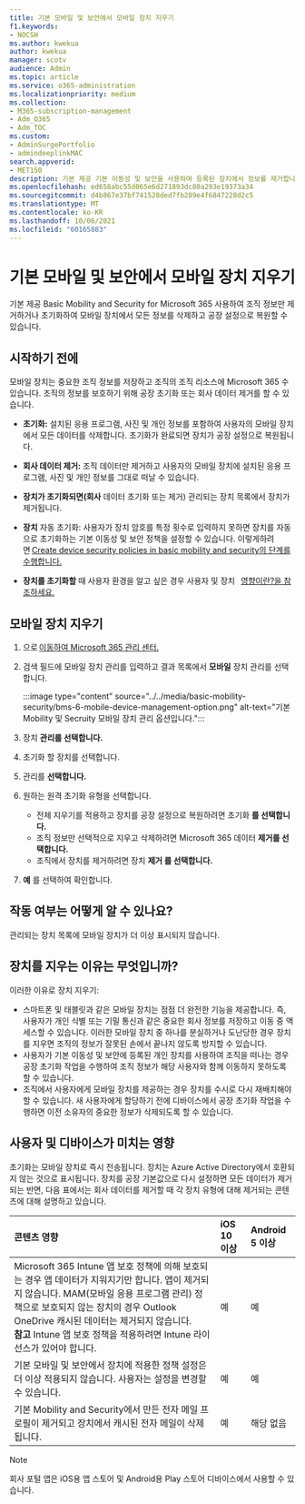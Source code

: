 ```yaml
---
title: 기본 모바일 및 보안에서 모바일 장치 지우기
f1.keywords:
- NOCSH
ms.author: kwekua
author: kwekua
manager: scotv
audience: Admin
ms.topic: article
ms.service: o365-administration
ms.localizationpriority: medium
ms.collection:
- M365-subscription-management
- Adm_O365
- Adm_TOC
ms.custom:
- AdminSurgePortfolio
- admindeeplinkMAC
search.appverid:
- MET150
description: 기본 제공 기본 이동성 및 보안을 사용하여 등록된 장치에서 정보를 제거합니다.
ms.openlocfilehash: ed658abc55d065e6d271893dc80a293e19373a34
ms.sourcegitcommit: d4b867e37bf741528ded7fb289e4f6847228d2c5
ms.translationtype: MT
ms.contentlocale: ko-KR
ms.lasthandoff: 10/06/2021
ms.locfileid: "60165883"
---
```

# <a name="wipe-a-mobile-device-in-basic-mobility-and-security"></a>기본 모바일 및 보안에서 모바일 장치 지우기

기본 제공 Basic Mobility and Security for Microsoft 365 사용하여 조직 정보만 제거하거나 초기화하여 모바일 장치에서 모든 정보를 삭제하고 공장 설정으로 복원할 수 있습니다.

## <a name="before-you-begin"></a>시작하기 전에

모바일 장치는 중요한 조직 정보를 저장하고 조직의 조직 리소스에 Microsoft 365 수 있습니다. 조직의 정보를 보호하기 위해 공장 초기화 또는 회사 데이터 제거를 할 수 있습니다.

- **초기화:** 설치된 응용 프로그램, 사진 및 개인 정보를 포함하여 사용자의 모바일 장치에서 모든 데이터를 삭제합니다. 초기화가 완료되면 장치가 공장 설정으로 복원됩니다.

- **회사 데이터 제거:** 조직 데이터만 제거하고 사용자의 모바일 장치에 설치된 응용 프로그램, 사진 및 개인 정보를 그대로 떠날 수 있습니다.

- **장치가 초기화되면(회사** 데이터 초기화 또는 제거) 관리되는 장치 목록에서 장치가 제거됩니다.
    
- **장치** 자동 초기화: 사용자가 장치 암호를 특정 횟수로 입력하지 못하면 장치를 자동으로 초기화하는 기본 이동성 및 보안 정책을 설정할 수 있습니다. 이렇게하려면 [Create device security policies in basic mobility and security의 단계를 수행합니다.](create-device-security-policies.md)
    
- **장치를 초기화할** 때 사용자 환경을 알고 싶은 경우 사용자 및 장치   [영향이란?을 참조하세요.](#whats-the-user-and-device-impact)

## <a name="wipe-a-mobile-device"></a>모바일 장치 지우기

1. 으로 [이동하여 Microsoft 365 관리 센터.](../../admin/admin-overview/about-the-admin-center.md)

2. 검색 필드에 모바일 장치 관리를 입력하고 결과 목록에서 **모바일** 장치 관리를 선택합니다.

    :::image type="content" source="../../media/basic-mobility-security/bms-6-mobile-device-management-option.png" alt-text="기본 Mobility 및 Secruity 모바일 장치 관리 옵션입니다.":::

3. 장치 **관리를 선택합니다.**

4. 초기화 할 장치를 선택합니다.

5. 관리를 **선택합니다.**

6. 원하는 원격 초기화 유형을 선택합니다.

    - 전체 지우기를 적용하고 장치를 공장 설정으로 복원하려면 초기화 **를 선택합니다.**
    - 조직 정보만 선택적으로 지우고 삭제하려면 Microsoft 365 데이터 **제거를 선택합니다.**
    - 조직에서 장치를 제거하려면 장치 **제거 를 선택합니다.**

7. **예** 를 선택하여 확인합니다.

## <a name="how-do-i-know-it-worked"></a>작동 여부는 어떻게 알 수 있나요?

관리되는 장치 목록에 모바일 장치가 더 이상 표시되지 않습니다.

## <a name="why-would-you-want-to-wipe-a-device"></a>장치를 지우는 이유는 무엇입니까?

이러한 이유로 장치 지우기:

- 스마트폰 및 태블릿과 같은 모바일 장치는 점점 더 완전한 기능을 제공합니다. 즉, 사용자가 개인 식별 또는 기밀 통신과 같은 중요한 회사 정보를 저장하고 이동 중 액세스할 수 있습니다. 이러한 모바일 장치 중 하나를 분실하거나 도난당한 경우 장치를 지우면 조직의 정보가 잘못된 손에서 끝나지 않도록 방지할 수 있습니다.
- 사용자가 기본 이동성 및 보안에 등록된 개인 장치를 사용하여 조직을 떠나는 경우 공장 초기화 작업을 수행하여 조직 정보가 해당 사용자와 함께 이동하지 못하도록 할 수 있습니다.
- 조직에서 사용자에게 모바일 장치를 제공하는 경우 장치를 수시로 다시 재배치해야 할 수 있습니다. 새 사용자에게 할당하기 전에 디바이스에서 공장 초기화 작업을 수행하면 이전 소유자의 중요한 정보가 삭제되도록 할 수 있습니다.

## <a name="whats-the-user-and-device-impact"></a>사용자 및 디바이스가 미치는 영향

초기화는 모바일 장치로 즉시 전송됩니다. 장치는 Azure Active Directory에서 호환되지 않는 것으로 표시됩니다. 장치를 공장 기본값으로 다시 설정하면 모든 데이터가 제거되는 반면, 다음 표에서는 회사 데이터를 제거할 때 각 장치 유형에 대해 제거되는 콘텐츠에 대해 설명하고 있습니다.

|**콘텐츠 영향**|**iOS 10 이상**|**Android 5 이상**|
|:-----|:-----|:-----|
|Microsoft 365 Intune 앱 보호 정책에 의해 보호되는 경우 앱 데이터가 지워지기만 합니다. 앱이 제거되지 않습니다. MAM(모바일 응용 프로그램 관리) 정책으로 보호되지 않는 장치의 경우 Outlook OneDrive 캐시된 데이터는 제거되지 않습니다.<br/>**참고** Intune 앱 보호 정책을 적용하려면 Intune 라이선스가 있어야 합니다.|예|예|
|기본 모바일 및 보안에서 장치에 적용한 정책 설정은 더 이상 적용되지 않습니다. 사용자는 설정을 변경할 수 있습니다.|예|예|
|기본 Mobility and Security에서 만든 전자 메일 프로필이 제거되고 장치에서 캐시된 전자 메일이 삭제됩니다.|예|해당 없음|

> [!NOTE]
> 회사 포털 앱은 iOS용 앱 스토어 및 Android용 Play 스토어 디바이스에서 사용할 수 있습니다.
